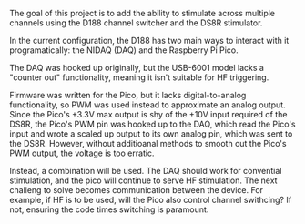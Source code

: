 The goal of this project is to add the ability to stimulate across multiple channels using the D188 channel switcher and the DS8R stimulator.

In the current configuration, the D188 has two main ways to interact with it programatically: the NIDAQ (DAQ) and the Raspberry Pi Pico.

The DAQ was hooked up originally, but the USB-6001 model lacks a "counter out" functionality, meaning it isn't suitable for HF triggering.

Firmware was written for the Pico, but it lacks digital-to-analog functionality, so PWM was used instead to approximate an analog output.
Since the Pico's +3.3V max output is shy of the +10V input required of the DS8R, the Pico's PWM pin was hooked up to the DAQ, which read the Pico's input
and wrote a scaled up output to its own analog pin, which was sent to the DS8R. However, without additioanal methods to smooth out the Pico's PWM output, the voltage is too erratic.

Instead, a combination will be used. The DAQ should work for convential stimulation, and the pico will continue to serve HF stimulation. 
The next challeng to solve becomes communication between the device. For example, if HF is to be used, will the Pico also control channel swithcing? If not, ensuring the code times switching is paramount.

